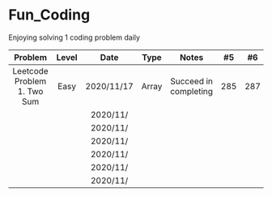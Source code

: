 # Fun_Coding

Enjoying solving 1 coding problem daily

|           Problem           | Level |    Date    | Type  |         Notes         | #5  | #6  | #7  |
| :-------------------------: | :---: | :--------: | :---: | :-------------------: | :-: | :-: | :-: |
| Leetcode Problem 1. Two Sum | Easy  | 2020/11/17 | Array | Succeed in completing | 285 | 287 | 287 |
|                             |       |  2020/11/  |       |                       |     |     |     |
|                             |       |  2020/11/  |       |                       |     |     |     |
|                             |       |  2020/11/  |       |                       |     |     |     |
|                             |       |  2020/11/  |       |                       |     |     |     |
|                             |       |  2020/11/  |       |                       |     |     |     |
|                             |       |  2020/11/  |       |                       |     |     |     |
